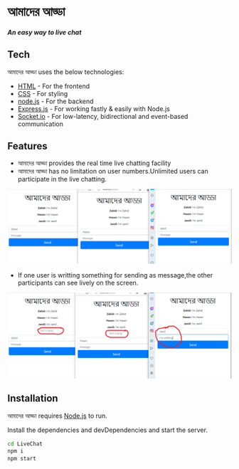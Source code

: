 # আমাদের আড্ডা
#### _An easy way to live chat_
## Tech

আমাদের আড্ডা uses the below technologies:
- [HTML](https://html.com/) - For the frontend
- [CSS](https://web.dev/learn/css/) - For styling
- [node.js](https://nodejs.org/en/) - For the backend
- [Express.js](https://expressjs.com/) - For working fastly & easily with Node.js
- [Socket.io](https://socket.io/) -  For low-latency, bidirectional and event-based communication

## Features

- আমাদের আড্ডা provides the real time live chatting facility
- আমাদের আড্ডা has no limitation on user numbers.Unlimited users can participate in the live chatting.

![](https://github.com/mzhj19/LiveChat/blob/main/public/image/No%20limitation.PNG)
- If one user is writting something for sending as message,the other participants can see lively on the screen.

![](https://github.com/mzhj19/LiveChat/blob/main/public/image/typingRecog.PNG)


## Installation

আমাদের আড্ডা requires [Node.js](https://nodejs.org/)  to run.

Install the dependencies and devDependencies and start the server.

```sh
cd LiveChat
npm i
npm start
```
